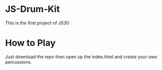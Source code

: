 # JS-Drum-Kit
This is the first project of JS30
# How to Play
Just download the repo then open up the index.html and create your own percussions.
